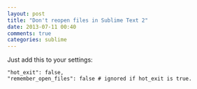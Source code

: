 ```yaml
---
layout: post
title: "Don't reopen files in Sublime Text 2"
date: 2013-07-11 00:40
comments: true
categories: sublime
---
```

Just add this to your settings:

```
"hot_exit": false,
"remember_open_files": false # ignored if hot_exit is true.
```
